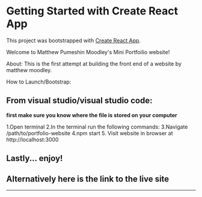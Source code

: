 # Getting Started with Create React App

This project was bootstrapped with [Create React App](https://github.com/facebook/create-react-app).

Welcome to Matthew Pumeshin Moodley's Mini Portfoilio website!

About:
This is the first attempt at building the front end of a website by matthew moodley.

How to Launch/Bootstrap:

From visual studio/visual studio code:
-----------------------------------------------------------------------------------------------------
**first make sure you know where the file is stored on your computer**

1.Open terminal
2.In the terminal run the following commands:
3.Navigate /path/to/portfolio-website
4.npm start
5. Visit website in browser at http://localhost:3000

Lastly...  enjoy!
-------------------------------------------------------------------------------------------------------

Alternatively here is the link to the live site
-------------------------------------------------------------------------------------------------------

-------------------------------------------------------------------------------------------------------